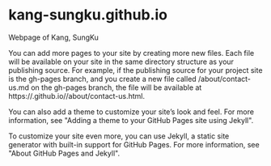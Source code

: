 # kang-sungku.github.io
Webpage of Kang, SungKu


You can add more pages to your site by creating more new files. Each file will be available on your site in the same directory structure as your publishing source. For example, if the publishing source for your project site is the gh-pages branch, and you create a new file called /about/contact-us.md on the gh-pages branch, the file will be available at https://<user>.github.io/<repository>/about/contact-us.html.


You can also add a theme to customize your site’s look and feel. For more information, see "Adding a theme to your GitHub Pages site using Jekyll".

To customize your site even more, you can use Jekyll, a static site generator with built-in support for GitHub Pages. For more information, see "About GitHub Pages and Jekyll".

